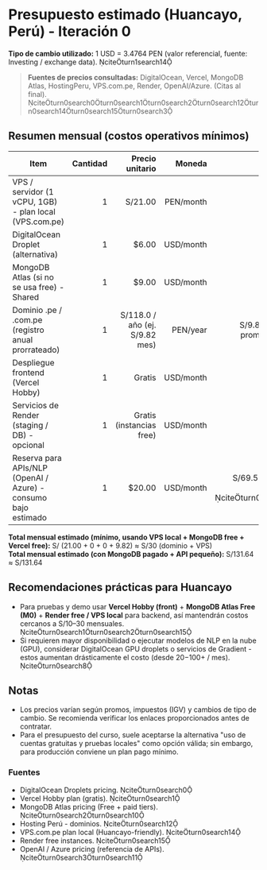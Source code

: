 # Presupuesto estimado (Huancayo, Perú) - Iteración 0

**Tipo de cambio utilizado:** 1 USD = 3.4764 PEN (valor referencial, fuente: Investing / exchange data). citeturn1search14

> **Fuentes de precios consultadas:** DigitalOcean, Vercel, MongoDB Atlas, HostingPeru, VPS.com.pe, Render, OpenAI/Azure. (Citas al final). citeturn0search0turn0search1turn0search2turn0search12turn0search14turn0search15turn0search3

## Resumen mensual (costos operativos mínimos)

| Item | Cantidad | Precio unitario | Moneda | Precio (PEN) |
|---|---:|---:|---:|---:|
| VPS / servidor (1 vCPU, 1GB) - plan local (VPS.com.pe) | 1 | S/21.00 | PEN/month | S/21.00 (plan básico). citeturn0search14 |
| DigitalOcean Droplet (alternativa) | 1 | $6.00 | USD/month | S/20.86 (≈ S/20.86). citeturn0search0 |
| MongoDB Atlas (si no se usa free) - Shared | 1 | $9.00 | USD/month | S/31.29 (≈ S/31.29). citeturn0search10 |
| Dominio .pe / .com.pe (registro anual prorrateado) | 1 | S/118.0 / año (ej. S/9.82 mes) | PEN/year | S/9.82 mes (según HostingPeru promo). citeturn0search12 |
| Despliegue frontend (Vercel Hobby) | 1 | Gratis | USD/month | S/0.00 (Hobby plan). citeturn0search1 |
| Servicios de Render (staging / DB) - opcional | 1 | Gratis (instancias free) | USD/month | S/0.00 (limitado) citeturn0search15 |
| Reserva para APIs/NLP (OpenAI / Azure) - consumo bajo estimado | 1 | $20.00 | USD/month | S/69.53 (≈ S/69.53) - estimación inicial para pruebas. citeturn0search3turn0search11 |

**Total mensual estimado (mínimo, usando VPS local + MongoDB free + Vercel free):** S/ (21.00 + 0 + 0 + 9.82) ≈ S/30 (dominio + VPS)  
**Total mensual estimado (con MongoDB pagado + API pequeño):** S/131.64 ≈ S/131.64

## Recomendaciones prácticas para Huancayo
- Para pruebas y demo usar **Vercel Hobby (front)** + **MongoDB Atlas Free (M0)** + **Render free / VPS local** para backend, así mantendrán costos cercanos a S/10–30 mensuales. citeturn0search1turn0search2turn0search15  
- Si requieren mayor disponibilidad o ejecutar modelos de NLP en la nube (GPU), considerar DigitalOcean GPU droplets o servicios de Gradient - estos aumentan drásticamente el costo (desde $20-$100+ / mes). citeturn0search8

## Notas
- Los precios varían según promos, impuestos (IGV) y cambios de tipo de cambio. Se recomienda verificar los enlaces proporcionados antes de contratar.
- Para el presupuesto del curso, suele aceptarse la alternativa "uso de cuentas gratuitas y pruebas locales" como opción válida; sin embargo, para producción conviene un plan pago mínimo.

### Fuentes
- DigitalOcean Droplets pricing. citeturn0search0  
- Vercel Hobby plan (gratis). citeturn0search1  
- MongoDB Atlas pricing (Free + paid tiers). citeturn0search2turn0search10  
- Hosting Perú - dominios. citeturn0search12  
- VPS.com.pe plan local (Huancayo-friendly). citeturn0search14  
- Render free instances. citeturn0search15  
- OpenAI / Azure pricing (referencia de APIs). citeturn0search3turn0search11
